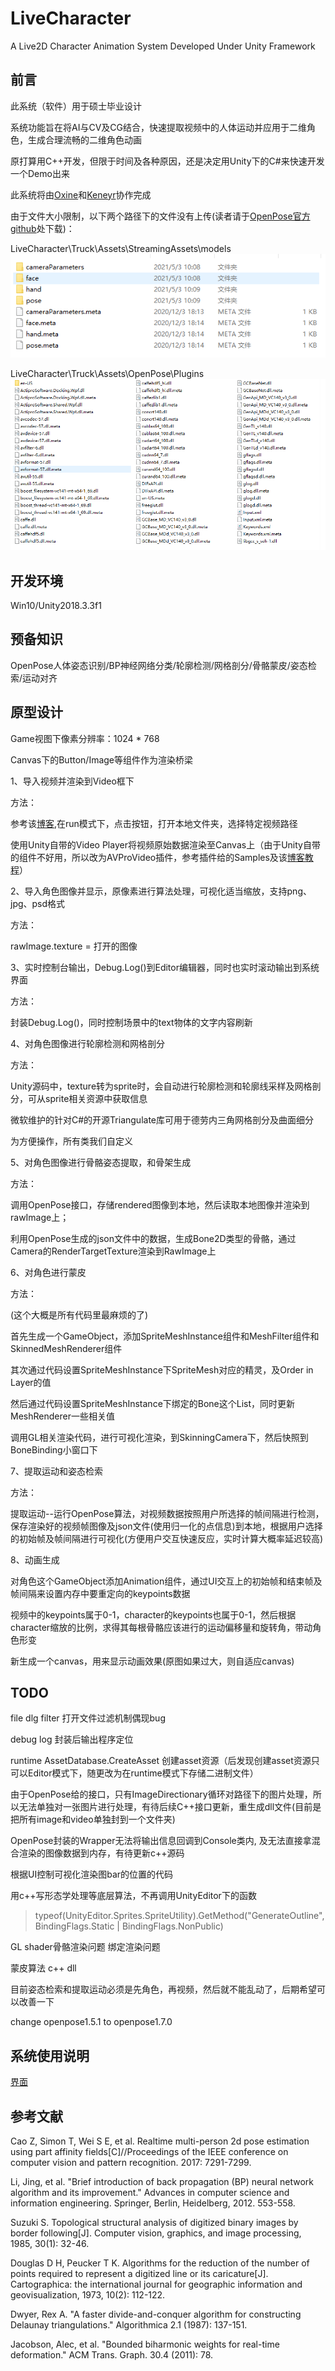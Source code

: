 # LiveCharacter

A Live2D Character Animation System Developed Under Unity Framework

## 前言

此系统（软件）用于硕士毕业设计

系统功能旨在将AI与CV及CG结合，快速提取视频中的人体运动并应用于二维角色，生成合理流畅的二维角色动画

原打算用C++开发，但限于时间及各种原因，还是决定用Unity下的C#来快速开发一个Demo出来

此系统将由[Oxine](https://github.com/oxine)和[Keneyr](https://github.com/Keneyr)协作完成

由于文件大小限制，以下两个路径下的文件没有上传(读者请于[OpenPose官方github](https://github.com/CMU-Perceptual-Computing-Lab/openpose_unity_plugin)处下载)：

LiveCharacter\Truck\Assets\StreamingAssets\models
![models](Tutorials/models.png)

LiveCharacter\Truck\Assets\OpenPose\Plugins
![dlls](Tutorials/dlls.png)

## 开发环境

Win10/Unity2018.3.3f1

## 预备知识

OpenPose人体姿态识别/BP神经网络分类/轮廓检测/网格剖分/骨骼蒙皮/姿态检索/运动对齐

## 原型设计

Game视图下像素分辨率：1024 * 768

Canvas下的Button/Image等组件作为渲染桥梁

1、导入视频并渲染到Video框下

方法：

参考该[博客](https://gameinstitute.qq.com/community/detail/125314),在run模式下，点击按钮，打开本地文件夹，选择特定视频路径

使用Unity自带的Video Player将视频原始数据渲染至Canvas上（由于Unity自带的组件不好用，所以改为AVProVideo插件，参考插件给的Samples及该[博客教程](https://www.cnblogs.com/mrmocha/p/8087389.html)）

2、导入角色图像并显示，原像素进行算法处理，可视化适当缩放，支持png、jpg、psd格式

方法：

rawImage.texture = 打开的图像

3、实时控制台输出，Debug.Log()到Editor编辑器，同时也实时滚动输出到系统界面

方法：

封装Debug.Log()，同时控制场景中的text物体的文字内容刷新

4、对角色图像进行轮廓检测和网格剖分

方法：

Unity源码中，texture转为sprite时，会自动进行轮廓检测和轮廓线采样及网格剖分，可从sprite相关资源中获取信息

微软维护的针对C#的开源Triangulate库可用于德劳内三角网格剖分及曲面细分

为方便操作，所有类我们自定义

5、对角色图像进行骨骼姿态提取，和骨架生成

方法：

调用OpenPose接口，存储rendered图像到本地，然后读取本地图像并渲染到rawImage上；

利用OpenPose生成的json文件中的数据，生成Bone2D类型的骨骼，通过Camera的RenderTargetTexture渲染到RawImage上

6、对角色进行蒙皮

方法：

(这个大概是所有代码里最麻烦的了)

首先生成一个GameObject，添加SpriteMeshInstance组件和MeshFilter组件和SkinnedMeshRenderer组件

其次通过代码设置SpriteMeshInstance下SpriteMesh对应的精灵，及Order in Layer的值

然后通过代码设置SpriteMeshInstance下绑定的Bone这个List，同时更新MeshRenderer一些相关值

调用GL相关渲染代码，进行可视化渲染，到SkinningCamera下，然后快照到BoneBinding小窗口下

7、提取运动和姿态检索

方法：

提取运动--运行OpenPose算法，对视频数据按照用户所选择的帧间隔进行检测，保存渲染好的视频帧图像及json文件(使用归一化的点信息)到本地，根据用户选择的初始帧及帧间隔进行可视化(方便用户交互快速反应，实时计算大概率延迟较高)

8、动画生成

对角色这个GameObject添加Animation组件，通过UI交互上的初始帧和结束帧及帧间隔来设置内存中要重定向的keypoints数据

视频中的keypoints属于0-1，character的keypoints也属于0-1，然后根据character缩放的比例，求得其每根骨骼应该进行的运动偏移量和旋转角，带动角色形变

新生成一个canvas，用来显示动画效果(原图如果过大，则自适应canvas)



## TODO

file dlg filter 打开文件过滤机制偶现bug

debug log 封装后输出程序定位

runtime AssetDatabase.CreateAsset 创建asset资源（后发现创建asset资源只可以Editor模式下，随更改为在runtime模式下存储二进制文件）

由于OpenPose给的接口，只有ImageDirectionary循环对路径下的图片处理，所以无法单独对一张图片进行处理，有待后续C++接口更新，重生成dll文件(目前是把所有image和video单独封到一个文件夹)

OpenPose封装的Wrapper无法将输出信息回调到Console类内, 及无法直接拿混合渲染的图像数据到内存，有待更新c++源码

根据UI控制可视化渲染图bar的位置的代码

用c++写形态学处理等底层算法，不再调用UnityEditor下的函数
> typeof(UnityEditor.Sprites.SpriteUtility).GetMethod("GenerateOutline", BindingFlags.Static | BindingFlags.NonPublic)

GL shader骨骼渲染问题 绑定渲染问题

蒙皮算法 c++ dll

目前姿态检索和提取运动必须是先角色，再视频，然后就不能乱动了，后期希望可以改善一下

change openpose1.5.1 to openpose1.7.0

## 系统使用说明

[界面](/run.png)

## 参考文献

Cao Z, Simon T, Wei S E, et al. Realtime multi-person 2d pose estimation using part affinity 
fields[C]//Proceedings of the IEEE conference on computer vision and pattern recognition. 2017: 
7291-7299.

Li, Jing, et al. "Brief introduction of back propagation (BP) neural network algorithm and its 
improvement." Advances in computer science and information engineering. Springer, Berlin, 
Heidelberg, 2012. 553-558.

Suzuki S. Topological structural analysis of digitized binary images by border following[J]. 
Computer vision, graphics, and image processing, 1985, 30(1): 32-46.

Douglas D H, Peucker T K. Algorithms for the reduction of the number of points required to represent 
a digitized line or its caricature[J]. Cartographica: the international journal for geographic information
and geovisualization, 1973, 10(2): 112-122.

Dwyer, Rex A. "A faster divide-and-conquer algorithm for constructing Delaunay 
triangulations." Algorithmica 2.1 (1987): 137-151.

Jacobson, Alec, et al. "Bounded biharmonic weights for real-time deformation." ACM Trans. 
Graph. 30.4 (2011): 78.


